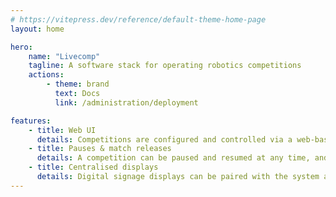```yaml
---
# https://vitepress.dev/reference/default-theme-home-page
layout: home

hero:
    name: "Livecomp"
    tagline: A software stack for operating robotics competitions
    actions:
        - theme: brand
          text: Docs
          link: /administration/deployment

features:
    - title: Web UI
      details: Competitions are configured and controlled via a web-based user interface
    - title: Pauses & match releases
      details: A competition can be paused and resumed at any time, and matches won't start until they're released
    - title: Centralised displays
      details: Digital signage displays can be paired with the system and controlled centrally
---
```


